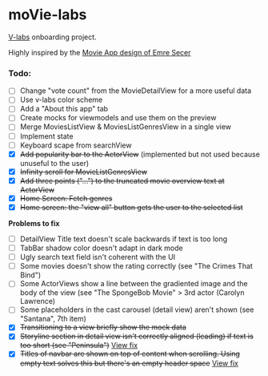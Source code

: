 # moVie-labs

[V-labs](https://v-labs.fr) onboarding project.

Highly inspired by the [Movie App design of Emre Secer](https://dribbble.com/shots/7158704-Movie-App/attachments/161831?mode=media)

### Todo:


- [ ] Change "vote count" from the MovieDetailView for a more useful data
- [ ] Use v-labs color scheme
- [ ] Add a "About this app" tab
- [ ] Create mocks for viewmodels and use them on  the preview
- [ ] Merge MoviesListView & MoviesListGenresView in a single view
- [ ] Implement state
- [ ] Keyboard scape from searchView
- [x] ~~Add popularity bar to the ActorView~~ (implemented but not used because unuseful to the user)
- [x] ~~Infinity scroll for MovieListGenresView~~
- [x] ~~Add three points ("...") to the truncated movie overview text at ActorView~~
- [x] ~~Home Screen: Fetch genres~~
- [x] ~~Home screen: the "view all" button gets the user to the selected list~~

**Problems to fix**


- [ ] DetailView Title text doesn't scale backwards if text is too long
- [ ] TabBar shadow color doesn't adapt in dark mode
- [ ] Ugly search text field isn't coherent with the UI
- [ ] Some movies doesn't show the rating correctly (see "The Crimes That Bind")
- [ ] Some ActorViews show a line between the gradiented image and the body of the view  (see "The SpongeBob Movie" > 3rd actor (Carolyn Lawrence)
- [ ] Some placeholders in the cast carousel (detail view) aren't shown (see "Santana", 7th item)
- [x] ~~Transitioning to a view briefly show the mock data~~
- [x] ~~Storyline section in detail view isn't correctly aligned (leading) if text is too short (see "Peninsula")~~ [View fix](https://crisrojas.com/notes/20200928121330.html)
- [x] ~~Titles of navbar are shown on top of content when scrolling. Using empty text solves this but there's an empty header space~~ [View fix](https://crisrojas.com/notes/20200928121330.html)
